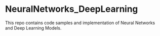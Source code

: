 # NeuralNetworks_DeepLearning
This repo contains code samples and implementation of Neural Networks and Deep Learning Models.
